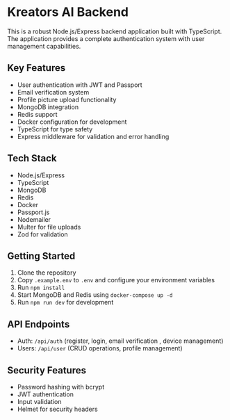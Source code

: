 # Kreators AI Backend

This is a robust Node.js/Express backend application built with TypeScript. The application provides a complete authentication system with user management capabilities.

## Key Features

- User authentication with JWT and Passport
- Email verification system
- Profile picture upload functionality
- MongoDB integration
- Redis support
- Docker configuration for development
- TypeScript for type safety
- Express middleware for validation and error handling

## Tech Stack

- Node.js/Express
- TypeScript
- MongoDB
- Redis
- Docker
- Passport.js
- Nodemailer
- Multer for file uploads
- Zod for validation

## Getting Started

1. Clone the repository
2. Copy `.example.env` to `.env` and configure your environment variables
3. Run `npm install`
4. Start MongoDB and Redis using `docker-compose up -d`
5. Run `npm run dev` for development

## API Endpoints

- Auth: `/api/auth` (register, login, email verification , device management)
- Users: `/api/user` (CRUD operations, profile management)

## Security Features

- Password hashing with bcrypt
- JWT authentication
- Input validation
- Helmet for security headers